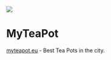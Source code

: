 <img src="http://myteapot.eu/images/bannerbg.jpg">

# MyTeaPot

[myteapot.eu](http://myteapot.eu) - Best Tea Pots in the city.
